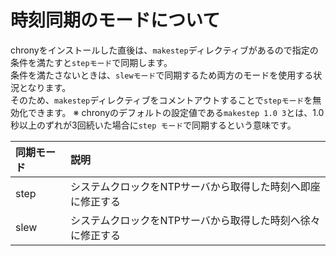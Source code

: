 # 時刻同期のモードについて
chronyをインストールした直後は、`makestep`ディレクティブがあるので指定の条件を満たすと`stepモード`で同期します。  
条件を満たさないときは、`slewモード`で同期するため両方のモードを使用する状況となります。  
そのため、`makestep`ディレクティブをコメントアウトすることで`stepモード`を無効化できます。
※ chronyのデフォルトの設定値である`makestep 1.0 3`とは、1.0秒以上のずれが3回続いた場合に`step モード`で同期するという意味です。

|同期モード|説明|
|:---|:---|
|step|システムクロックをNTPサーバから取得した時刻へ即座に修正する|
|slew|システムクロックをNTPサーバから取得した時刻へ徐々に修正する|
